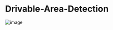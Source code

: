 # Drivable-Area-Detection

![image](https://github.com/Andreew9504089/Drivable-Area-Detection/blob/master/puGnRj_64e3e27eaade29762967980090c5a8e6_00-00-10_00-00-34_2.gif)

